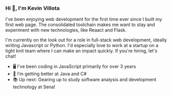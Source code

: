 ### Hi 👋, I'm Kevin Villota

I've been enjoying web development for the first time ever since I built my first web page. The consolidated toolchain makes me want to stay and experiment with new technologies, like Reaact and Flask.

I'm currently on the look out for a role in full-stack web development, ideally writing Javascript or Python. I'd especially love to work at a startup on a tight knit team where I can make an impact quickly. If you're hiring, let's chat!

- 🖥️ I've been coding in JavaScript primarily for over 3 years
- 🦕 I’m getting better at Java and C#
- 📚 Up next: Gearing up to study software analysis and development technology at Sena!

